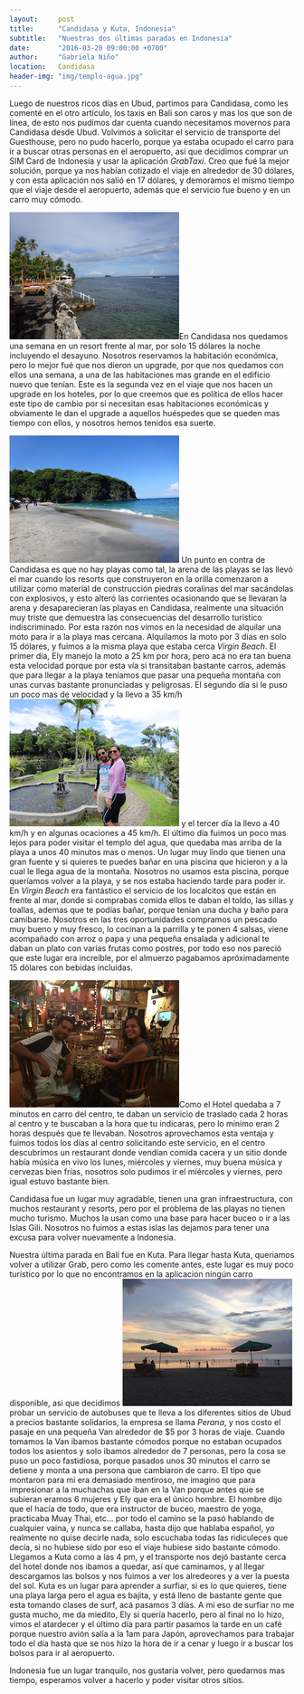 ```yaml
---
layout:     post
title:      "Candidasa y Kuta, Indonesia"
subtitle:   "Nuestras dos últimas paradas en Indonesia"
date:       "2016-03-20 09:00:00 +0700"
author:     "Gabriela Niño"
location:   Candidasa
header-img: "img/templo-agua.jpg"
---
```


Luego de nuestros ricos días en Ubud, partimos para Candidasa, como les comenté en el otro artículo, los taxis en Bali son caros y mas los que son de línea, de esto nos pudimos dar cuenta cuando necesitamos movernos para Candidasa desde Ubud. Volvimos a solicitar el servicio de transporte del Guesthouse, pero no pudo hacerlo, porque ya estaba ocupado el carro para ir a buscar otras personas en el aeropuerto, así que decidimos comprar un SIM Card de Indonesia y usar la aplicación _GrabTaxi_. Creo que fué la mejor solución, porque ya nos habían cotizado el viaje en alrededor de 30 dólares, y con esta aplicación nos salió en 17 dólares, y demoramos el mismo tiempo que el viaje desde el aeropuerto, además que el servicio fue bueno y en un carro muy cómodo.

![L:vista mar][1]En Candidasa nos quedamos una semana en un resort frente al mar, por solo 15 dólares la noche incluyendo el desayuno. Nosotros reservamos la habitación económica, pero lo mejor fué que nos dieron un upgrade, por que nos quedamos con ellos una semana, a una de las habitaciones mas grande en el edificio nuevo que tenían. Este es la segunda vez en el viaje que nos hacen un upgrade en los hoteles, por lo que creemos que es política de ellos hacer este tipo de cambio por si necesitan esas habitaciones económicas y obviamente le dan el upgrade a aquellos huéspedes que se queden mas tiempo con ellos, y nosotros hemos tenidos esa suerte.

![R: virgin beach][2] Un punto en contra de Candidasa es que no hay playas como tal, la arena de las playas se las llevó el mar cuando los resorts que construyeron en la orilla comenzaron a utilizar como material de construcción piedras coralinas del mar sacándolas con explosivos, y esto alteró las corrientes ocasionando que se llevaran la arena y desaparecieran las playas en Candidasa, realmente una situación muy triste que demuestra las consecuencias del desarrollo turístico indiscriminado. Por esta razón nos vimos en la necesidad de alquilar una moto para ir a la playa mas cercana. Alquilamos la moto por 3 días en solo 15 dólares, y fuimos a la misma playa que estaba cerca _Virgin Beach_. El primer día, Ely manejo la moto a 25 km por hora, pero acá no era tan buena esta velocidad porque por esta vía si transitaban bastante carros, además que para llegar a la playa teníamos que pasar una pequeña montaña con unas curvas bastante pronunciadas y peligrosas. El segundo día si le puso un poco mas de velocidad y la llevo a 35 km/h ![L: templo-agua][3] y el tercer día la llevo a 40 km/h y en algunas ocaciones a 45 km/h. El último día fuimos un poco mas lejos para poder visitar el templo del agua, que quedaba mas arriba de la playa a unos 40 minutos mas o menos. Un lugar muy lindo que tienen una gran fuente y si quieres te puedes bañar en una piscina que hicieron y a la cual le llega agua de la montaña. Nosotros no usamos esta piscina, porque queríamos volver a la playa, y se nos estaba haciendo tarde para poder ir. En _Virgin Beach_ era fantástico el servicio de los localcitos que están en frente al mar, donde si comprabas comida  ellos te daban el toldo, las sillas y toallas, ademas que te podías bañar, porque tenían una ducha y baño para camibarse. Nosotros en las tres oportunidades compramos un pescado muy bueno y muy fresco, lo cocinan a la parrilla y te ponen 4 salsas, viene acompañado con arroz o papa y una pequeña ensalada y adicional te daban un plato con varias frutas como postres, por todo eso nos pareció que este lugar era increíble, por el almuerzo pagabamos apróximadamente 15 dólares con bebidas incluidas. 

![R: musica en vivo][4]Como el Hotel quedaba a 7 minutos en carro del centro, te daban un servicio de traslado cada 2 horas al centro y te buscaban a la hora que tu indicaras, pero lo mínimo eran 2 horas después que te llevaban. Nosotros aprovechamos esta ventaja y fuimos todos los días al centro solicitando este servicio, en el centro descubrimos un restaurant donde vendían comida cacera y un sitio donde había música en vivo los lunes, miércoles y viernes, muy buena música y cervezas bien frías, nosotros solo pudimos ir el miércoles y viernes, pero igual estuvo bastante bien. 

Candidasa fue un lugar muy agradable, tienen una gran infraestructura, con muchos restaurant y resorts, pero por el problema de las playas no tienen mucho turismo. Muchos la usan como una base para hacer buceo o ir a las Islas Gili. Nosotros no fuimos a estas islas las dejamos para tener una excusa para volver nuevamente a Indonesia.

Nuestra última parada en Bali fue en Kuta. Para llegar hasta Kuta, queriamos volver a utilizar Grab, pero como les comente antes, este lugar es muy poco turístico por lo que no encontramos en la aplicacion ningún carro disponible, asi que decidimos ![L: playa kuta][5] probar un servicio de autobuses que te lleva a los diferentes sitios de Ubud a precios bastante solidarios, la empresa se llama _Perana_, y nos costo el pasaje en una pequeña Van alrededor de $5 por 3 horas de viaje. Cuando tomamos la Van ibamos bastante cómodos porque no estaban ocupados todos los asientos y solo ibamos alrededor de 7 personas, pero la cosa se puso un poco fastidiosa, porque pasados unos 30 minutos el carro se detiene y monta a una persona que cambiaron de carro. El tipo que montaron para mi era demasiado mentiroso, me imagino que para impresionar a la muchachas que iban en la Van porque antes que se subieran eramos 6 mujeres y Ely que era el único hombre. El hombre dijo que el hacía de todo, que era instructor de buceo, maestro de yoga, practicaba Muay Thai, etc... por todo el camino se la pasó hablando de cualquier vaina, y nunca se callaba, hasta dijo que hablaba español, yo realmente no quise decirle nada, solo escuchaba todas las ridiculeces que decía, si no hubiese sido por eso el viaje hubiese sido bastante cómodo. Llegamos a Kuta como a las 4 pm,  y el transporte nos dejó bastante cerca del hotel donde nos ibamos a quedar, así que caminamos,  y al llegar descargamos las bolsos y nos fuimos a ver los alredeores y a ver la puesta del sol. Kuta es un lugar para aprender a surfiar, si es lo que quieres, tiene una playa larga pero el agua es bajita, y está lleno de bastante gente que esta tomando clases de surf, acá pasamos 3 días. A mí eso de surfiar no me gusta mucho, me da miedito, Ely si quería hacerlo, pero al final no lo hizo, vimos el atardecer y el último día para partir pasamos la tarde en un café porque nuestro avión salía a la 1am para Japón, aprovechamos para trabajar todo el día hasta que se nos hizo la hora de ir a cenar y luego ir a buscar los bolsos para ir al aeropuerto. 

Indonesia fue un lugar tranquilo, nos gustaría volver, pero quedarnos mas tiempo, esperamos volver a hacerlo y poder visitar otros sitios.

[1]: /img/crystal-beach.jpg
[2]: /img/virgin-beach.jpg
[3]: /img/templo-agua2.jpg
[4]: /img/musica-en-vivo.jpg
[5]: /img/playa-kuta.jpg
